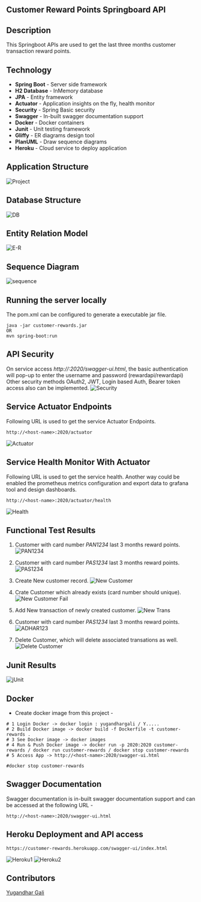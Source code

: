 ## Customer Reward Points Springboard API

## Description
This Springboot APIs are used to get the last three months customer transaction reward points.

## Technology

- **Spring Boot**     - Server side framework
- **H2 Database**     - InMemory database
- **JPA**             - Entity framework
- **Actuator**        - Application insights on the fly, health monitor
- **Security**        - Spring Basic security
- **Swagger**         - In-built swagger documentation support
- **Docker**          - Docker containers
- **Junit**           - Unit testing framework
- **Gliffy**          - ER diagrams design tool
- **PlanUML**         - Draw sequence diagrams
- **Heroku**          - Cloud service to deploy application

## Application Structure
![Project](https://github.com/YugandharGali/cutomer-rewards/blob/main/src/main/resources/static/img/project-structure.png)

## Database Structure
![DB](https://github.com/YugandharGali/cutomer-rewards/blob/main/src/main/resources/static/img/h2-db-console.png)

## Entity Relation Model
![E-R](https://github.com/YugandharGali/cutomer-rewards/blob/main/src/main/resources/static/img/er-diagram.png)

## Sequence Diagram
![sequence](https://github.com/YugandharGali/cutomer-rewards/blob/main/src/main/resources/static/img/sequence-diagram.png)

## Running the server locally
The pom.xml can be configured to generate a executable jar file.

````
java -jar customer-rewards.jar
OR
mvn spring-boot:run

````

## API Security
On service access *http://<host-name>:2020/swagger-ui.html*, the basic authentication will pop-up to enter the username and password (rewardapi/rewardapi)
Other security methods OAuth2, JWT, Login based Auth, Bearer token access also can be implemented.
![Security](https://github.com/YugandharGali/cutomer-rewards/blob/main/src/main/resources/static/img/secure-api.png)


## Service Actuator Endpoints
Following URL is used to get the service Actuator Endpoints.

````
http://<host-name>:2020/actuator

````

![Actuator](https://github.com/YugandharGali/cutomer-rewards/blob/main/src/main/resources/static/img/actuator-endpoints.png)


## Service Health Monitor With Actuator
Following URL is used to get the service health. Another way could be enabled the prometheus metrics configuration and export data to grafana tool and design dashboards.

````
http://<host-name>:2020/actuator/health

````
![Health](https://github.com/YugandharGali/cutomer-rewards/blob/main/src/main/resources/static/img/health-monitor.png)


## Functional Test Results

1. Customer with card number *PAN1234* last 3 months reward points.
![PAN1234](https://github.com/YugandharGali/cutomer-rewards/blob/main/src/main/resources/static/img/PAN1234-reward-points.png)

2. Customer with card number *PAS1234* last 3 months reward points.
![PAS1234](https://github.com/YugandharGali/cutomer-rewards/blob/main/src/main/resources/static/img/PAS1234-reward-points.png)

3. Create New customer record.
![New Customer](https://github.com/YugandharGali/cutomer-rewards/blob/main/src/main/resources/static/img/add-new-customer.png)

4. Crate Customer which already exists (card number should unique).
![New Customer Fail](https://github.com/YugandharGali/cutomer-rewards/blob/main/src/main/resources/static/img/add-fail-cutomer-exists.png)

5. Add New transaction of newly created customer.
![New Trans](https://github.com/YugandharGali/cutomer-rewards/blob/main/src/main/resources/static/img/add-new-transaction.png)

6. Customer with card number *PAS1234* last 3 months reward points.
![ADHAR123](https://github.com/YugandharGali/cutomer-rewards/blob/main/src/main/resources/static/img/ADHAR123-reward-points.png)

7. Delete Customer, which will delete associated transations as well.
![Delete Customer](https://github.com/YugandharGali/cutomer-rewards/blob/main/src/main/resources/static/img/delete-customer.png)

## Junit Results
![jUnit](https://github.com/YugandharGali/cutomer-rewards/blob/main/src/main/resources/static/img/junit-results.png)


## Docker

* Create docker image from this project -

````
# 1 Login Docker -> docker login : yugandhargali / Y.....
# 2 Build Docker image -> docker build -f Dockerfile -t customer-rewards .
# 3 See Docker image -> docker images
# 4 Run & Push Docker image -> docker run -p 2020:2020 customer-rewards / docker run customer-rewards / docker stop customer-rewards
# 5 Access App -> http://<host-name>:2020/swagger-ui.html

#docker stop customer-rewards

````

## Swagger Documentation
Swagger documentation is in-built swagger documentation support and can be accessed at the following URL -

````
http://<host-name>:2020/swagger-ui.html
````
## Heroku Deployment and API access

````
https://customer-rewards.herokuapp.com/swagger-ui/index.html
````
![Heroku1](https://github.com/YugandharGali/cutomer-rewards/blob/main/src/main/resources/static/img/heroku-cloud-deployment.png)
![Heroku2](https://github.com/YugandharGali/cutomer-rewards/blob/main/src/main/resources/static/img/heroku-api-access.png)



## Contributors
[Yugandhar Gali](https://www.linkedin.com/in/yugandhar-gali-84591050/)


